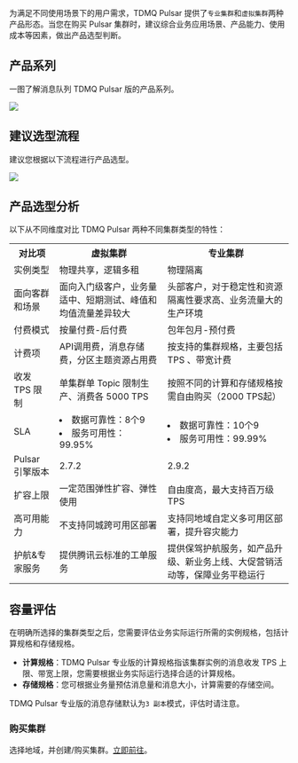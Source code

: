 

为满足不同使用场景下的用户需求，TDMQ Pulsar 提供了`专业集群`和`虚拟集群`两种产品形态。当您在购买 Pulsar 集群时，建议综合业务应用场景、产品能力、使用成本等因素，做出产品选型判断。


## 产品系列

一图了解消息队列 TDMQ Pulsar 版的产品系列。

![](https://qcloudimg.tencent-cloud.cn/raw/26b2a5a2b1f25c47025f03d20fee0a28.jpg)

## 建议选型流程

建议您根据以下流程进行产品选型。

![](https://qcloudimg.tencent-cloud.cn/raw/34a865a0f5bdd41ff8865a9aae77b112.jpg)

## 产品选型分析

以下从不同维度对比 TDMQ Pulsar 两种不同集群类型的特性：

<table>
  <tr>
    <th class="align-left">对比项</th>
    <th class="align-left">虚拟集群</th>
    <th class="align-left">专业集群</th>
  </tr>
  <tr>
    <td>实例类型</td>
    <td>物理共享，逻辑多租</td>
    <td>物理隔离</td>
  </tr>
  <tr>
    <td>面向客群和场景</td>
    <td>面向入门级客户，业务量适中、短期测试、峰值和均值流量差异较大</td>
    <td>头部客户，对于稳定性和资源隔离性要求高、业务流量大的生产环境</td>
  </tr>
  <tr>
    <td>付费模式</td>
    <td>按量付费-后付费</td>
    <td>包年包月-预付费</td>
  </tr>
  <tr>
    <td>计费项</td>
    <td>API调用费，消息存储费，分区主题资源占用费</td>
    <td>按支持的集群规格，主要包括 TPS 、带宽计费</td>
  </tr>
  <tr>
    <td>收发 TPS 限制</td>
    <td>单集群单 Topic 限制生产、消费各 5000 TPS</td>
    <td>按照不同的计算和存储规格按需自由购买（2000 TPS起）</td>
  </tr>
  <tr>
    <td>SLA</td>
    <td><li>数据可靠性：8个9</li><li>服务可用性：99.95%</li></td>
    <td><li>数据可靠性：10个9</li><li>服务可用性：99.99%</li></td>
  </tr>
  <tr>
    <td>Pulsar 引擎版本</td>
    <td>2.7.2</td>
    <td>2.9.2</td>
  </tr>
    <tr>
    <td>扩容上限</td>
    <td>一定范围弹性扩容、弹性使用</td>
    <td>自由度高，最大支持百万级 TPS</td>
  </tr>

  <tr>
    <td>高可用能力</td>
    <td>不支持同城跨可用区部署</td>
    <td>支持同地域自定义多可用区部署，提升容灾能力</td>
  </tr>
  <tr>
    <td>护航&专家服务</td>
    <td>提供腾讯云标准的工单服务</td>
    <td>提供保驾护航服务，如产品升级、新业务上线、大促营销活动等，保障业务平稳运行</td>
  </tr>

</table>


## 容量评估

在明确所选择的集群类型之后，您需要评估业务实际运行所需的实例规格，包括计算规格和存储规格。

- **计算规格**：TDMQ Pulsar 专业版的计算规格指该集群实例的消息收发 TPS 上限、带宽上限，您需要根据业务实际运行选择合适的计算规格。
- **存储规格**：您可根据业务量预估消息量和消息大小，计算需要的存储空间。

TDMQ Pulsar 专业版的消息存储默认为`3 副本`模式，评估时请注意。


### 购买集群

选择地域，并创建/购买集群。[立即前往](https://buy.cloud.tencent.com/tdmq)。



